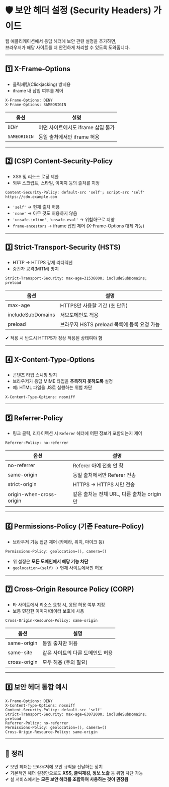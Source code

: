 # 🛡️ 보안 헤더 설정 (Security Headers) 가이드

웹 애플리케이션에서 응답 헤더에 보안 관련 설정을 추가하면,  
브라우저가 해당 사이트를 더 안전하게 처리할 수 있도록 도와줍니다.

---

## 1️⃣ X-Frame-Options

- 클릭재킹(Clickjacking) 방지용  
- iframe 내 삽입 여부를 제어
```
X-Frame-Options: DENY
X-Frame-Options: SAMEORIGIN
```
| 옵션 | 설명 |
|------|------|
| `DENY` | 어떤 사이트에서도 iframe 삽입 불가 |
| `SAMEORIGIN` | 동일 출처에서만 iframe 허용 |

---

## 2️⃣ (CSP) Content-Security-Policy

- XSS 및 리소스 로딩 제한  
- 외부 스크립트, 스타일, 이미지 등의 출처를 지정
```
Content-Security-Policy: default-src 'self'; script-src 'self' https://cdn.example.com
```
- `'self'` → 현재 출처 허용
- `'none'` → 아무 것도 허용하지 않음
- `'unsafe-inline'`, `'unsafe-eval'` → 위험하므로 지양
- `frame-ancestors` → iframe 삽입 제어 (X-Frame-Options 대체 가능)

---

## 3️⃣ Strict-Transport-Security (HSTS)

- HTTP → HTTPS 강제 리디렉션  
- 중간자 공격(MITM) 방지
```
Strict-Transport-Security: max-age=31536000; includeSubDomains; preload
```
| 옵션 | 설명 |
|------|------|
| max-age | HTTPS만 사용할 기간 (초 단위) |
| includeSubDomains | 서브도메인도 적용 |
| preload | 브라우저 HSTS preload 목록에 등록 요청 가능 |

✔ 적용 시 반드시 HTTPS가 정상 적용된 상태여야 함  

---

## 4️⃣ X-Content-Type-Options

- 콘텐츠 타입 스니핑 방지  
- 브라우저가 응답 MIME 타입을 **추측하지 못하도록** 설정
- 예: HTML 파일을 JS로 실행하는 위험 차단
```
X-Content-Type-Options: nosniff
```

---

## 5️⃣ Referrer-Policy

- 링크 클릭, 리다이렉션 시 `Referer` 헤더에 어떤 정보가 포함되는지 제어
```
Referrer-Policy: no-referrer
```
| 옵션 | 설명 |
|------|------|
| no-referrer | Referer 아예 전송 안 함 |
| same-origin | 동일 출처에서만 Referer 전송 |
| strict-origin | HTTPS → HTTPS 시만 전송 |
| origin-when-cross-origin | 같은 출처는 전체 URL, 다른 출처는 origin만 |

---

## 6️⃣ Permissions-Policy (기존 Feature-Policy)

- 브라우저 기능 접근 제어 (카메라, 위치, 마이크 등)
```
Permissions-Policy: geolocation=(), camera=()
```
- 위 설정은 **모든 도메인에서 해당 기능 차단**
- `geolocation=(self)` → 현재 사이트에서만 허용

---

## 7️⃣ Cross-Origin Resource Policy (CORP)

- 타 사이트에서 리소스 요청 시, 응답 허용 여부 지정  
- 보통 민감한 이미지/데이터 보호에 사용
```
Cross-Origin-Resource-Policy: same-origin
```
| 옵션 | 설명 |
|------|------|
| same-origin | 동일 출처만 허용 |
| same-site | 같은 사이트의 다른 도메인도 허용 |
| cross-origin | 모두 허용 (주의 필요) |

---

## 8️⃣ 보안 헤더 통합 예시
```
X-Frame-Options: DENY
X-Content-Type-Options: nosniff
Content-Security-Policy: default-src 'self'
Strict-Transport-Security: max-age=63072000; includeSubDomains; preload
Referrer-Policy: no-referrer
Permissions-Policy: geolocation=(), camera=()
Cross-Origin-Resource-Policy: same-origin
```

---

## 🎯 정리

✔ 보안 헤더는 브라우저에 보안 규칙을 전달하는 장치  
✔ 기본적인 헤더 설정만으로도 **XSS, 클릭재킹, 정보 노출** 등 위험 차단 가능  
✔ 실 서비스에서는 **모든 보안 헤더를 조합하여 사용하는 것이 권장됨**
